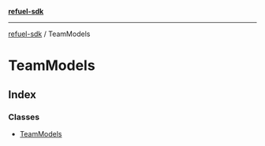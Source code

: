 [**refuel-sdk**](../README.md)

***

[refuel-sdk](../modules.md) / TeamModels

# TeamModels

## Index

### Classes

- [TeamModels](classes/TeamModels.md)
